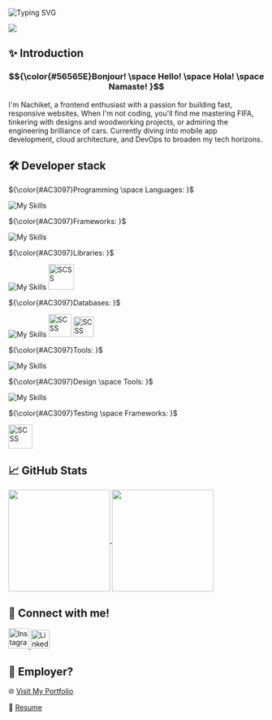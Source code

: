 ![Typing SVG](https://readme-typing-svg.demolab.com?font=Fira+Code&pause=1000&width=550&lines=Hey+there!+I%E2%80%99m+Nachiket%F0%9F%91%8B;A+frontend+coder+with+a+passion+for+simplicity)

![](https://komarev.com/ghpvc/?username=NachiketJoy&color=blue&style=flat-square)

## ✨ Introduction
### $${\color{#56565E}Bonjour! \space Hello! \space Hola! \space Namaste! }$$
I'm Nachiket, a frontend enthusiast with a passion for building fast, responsive websites. When I'm not coding, you'll find me mastering FIFA, tinkering with designs and woodworking projects, or admiring the engineering brilliance of cars. Currently diving into mobile app development, cloud architecture, and DevOps to broaden my tech horizons.

## 🛠️ Developer stack
${\color{#AC3097}Programming \space Languages: }$

![My Skills](https://skillicons.dev/icons?i=kotlin,js,ts,html,css&theme=light)

${\color{#AC3097}Frameworks: }$

![My Skills](https://skillicons.dev/icons?i=nodejs,react,nextjs,tailwind,bootstrap&theme=light)

${\color{#AC3097}Libraries: }$

![My Skills](https://skillicons.dev/icons?i=styledcomponents&theme=light)
<img src="https://github.com/user-attachments/assets/45c7f0d9-5e0a-4cef-9c61-eae8fdf63230" alt="SCSS" width="50px">

${\color{#AC3097}Databases: }$

![My Skills](https://skillicons.dev/icons?i=mysql,mongodb&theme=light)
<img src="https://github.com/user-attachments/assets/145ac600-2459-4bda-8136-a11d3d7a7972" alt="SCSS" width="45px">
<img src="https://github.com/user-attachments/assets/cb7b8031-df11-48ce-ba92-d79ff93aa2f5" alt="SCSS" width="40px">

${\color{#AC3097}Tools: }$

![My Skills](https://skillicons.dev/icons?i=docker,git,androidstudio,vscode&theme=light)

${\color{#AC3097}Design \space Tools: }$

![My Skills](https://skillicons.dev/icons?i=xd,figma&theme=light)

${\color{#AC3097}Testing \space Frameworks: }$

<img src="https://github.com/user-attachments/assets/07ed6175-296f-4e8a-b2c2-e13b3ed0d830" alt="SCSS" width="47px">

## 📈 GitHub Stats
<a href="https://github.com/NachiketJoy/github-readme-stats">
  <img height=200 align="center" src="https://github-readme-stats.vercel.app/api?username=anuraghazra" />
</a>
<a href="https://github.com/NachiketJoy/top-langs">
  <img height=200 align="center" src="https://github-readme-stats.vercel.app/api/top-langs/?username=NachiketJoy&layout=compact&langs_count=8&card_width=380" />
</a>

## 🤝 Connect with me!
<a href="https://www.instagram.com/nachiket_joy">
  <img src="https://github.com/user-attachments/assets/515958be-752c-448d-ba22-d2c527bcbd99" alt="Instagram" width="40px" />
</a>

<a href="https://www.linkedin.com/in/nachiket-joyekurun-aa08bb19a/">
   <img src="https://github.com/user-attachments/assets/65978a38-c885-47e8-9317-b4448397a0e8" alt="LinkedIn" width="37px" />
</a>

## 👔 Employer?
🌐 <a href="https://nachiketjoyekurun.vercel.app/">Visit My Portfolio</a>

💼 <a href="https://github.com/user-attachments/files/19830108/CV_NACHIKET.JOYEKURUN.pdf">Resume</a>
